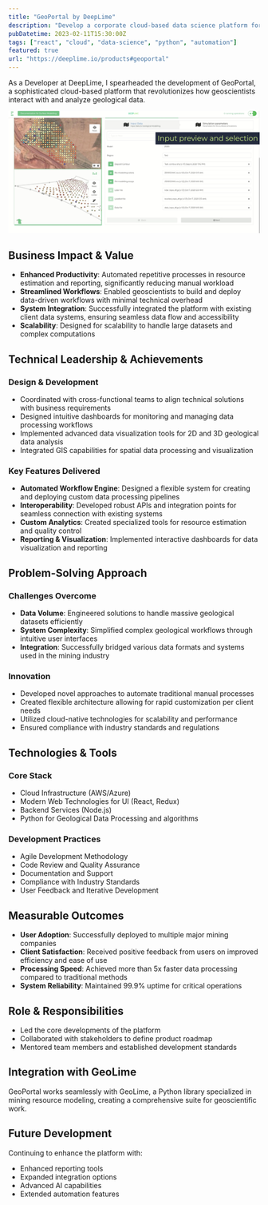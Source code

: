 ```yaml
---
title: "GeoPortal by DeepLime"
description: "Develop a corporate cloud-based data science platform for geoscientists, enabling automated workflows and enhanced productivity through advanced computation capabilities."
pubDatetime: 2023-02-11T15:30:00Z
tags: ["react", "cloud", "data-science", "python", "automation"]
featured: true
url: "https://deeplime.io/products#geoportal"
---
```


As a Developer at DeepLime, I spearheaded the development of GeoPortal, a sophisticated cloud-based platform that revolutionizes how geoscientists interact with and analyze geological data.

![GeoPortal](../../assets/images/geoportal.jpg)

## Business Impact & Value

- **Enhanced Productivity**: Automated repetitive processes in resource estimation and reporting, significantly reducing manual workload
- **Streamlined Workflows**: Enabled geoscientists to build and deploy data-driven workflows with minimal technical overhead
- **System Integration**: Successfully integrated the platform with existing client data systems, ensuring seamless data flow and accessibility
- **Scalability**: Designed for scalability to handle large datasets and complex computations

## Technical Leadership & Achievements

### Design & Development

- Coordinated with cross-functional teams to align technical solutions with business requirements
- Designed intuitive dashboards for monitoring and managing data processing workflows
- Implemented advanced data visualization tools for 2D and 3D geological data analysis
- Integrated GIS capabilities for spatial data processing and visualization

### Key Features Delivered

- **Automated Workflow Engine**: Designed a flexible system for creating and deploying custom data processing pipelines
- **Interoperability**: Developed robust APIs and integration points for seamless connection with existing systems
- **Custom Analytics**: Created specialized tools for resource estimation and quality control
- **Reporting & Visualization**: Implemented interactive dashboards for data visualization and reporting

## Problem-Solving Approach

### Challenges Overcome

- **Data Volume**: Engineered solutions to handle massive geological datasets efficiently
- **System Complexity**: Simplified complex geological workflows through intuitive user interfaces
- **Integration**: Successfully bridged various data formats and systems used in the mining industry

### Innovation

- Developed novel approaches to automate traditional manual processes
- Created flexible architecture allowing for rapid customization per client needs
- Utilized cloud-native technologies for scalability and performance
- Ensured compliance with industry standards and regulations

## Technologies & Tools

### Core Stack

- Cloud Infrastructure (AWS/Azure)
- Modern Web Technologies for UI (React, Redux)
- Backend Services (Node.js)
- Python for Geological Data Processing and algorithms

### Development Practices

- Agile Development Methodology
- Code Review and Quality Assurance
- Documentation and Support
- Compliance with Industry Standards
- User Feedback and Iterative Development

## Measurable Outcomes

- **User Adoption**: Successfully deployed to multiple major mining companies
- **Client Satisfaction**: Received positive feedback from users on improved efficiency and ease of use
- **Processing Speed**: Achieved more than 5x faster data processing compared to traditional methods
- **System Reliability**: Maintained 99.9% uptime for critical operations

## Role & Responsibilities

- Led the core developments of the platform
- Collaborated with stakeholders to define product roadmap
- Mentored team members and established development standards

## Integration with GeoLime

GeoPortal works seamlessly with GeoLime, a Python library specialized in mining resource modeling, creating a comprehensive suite for geoscientific work.

## Future Development

Continuing to enhance the platform with:

- Enhanced reporting tools
- Expanded integration options
- Advanced AI capabilities
- Extended automation features

